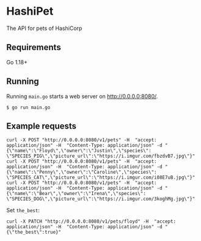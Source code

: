 # HashiPet

The API for pets of HashiCorp
## Requirements

Go 1.18+

## Running

Running `main.go` starts a web server on http://0.0.0.0:8080/.

```
$ go run main.go
```

## Example requests
```shell
curl -X POST "http://0.0.0.0:8080/v1/pets" -H  "accept: application/json" -H  "Content-Type: application/json" -d "{\"name\":\"Floyd\",\"owner\":\"Justin\",\"species\": \"SPECIES_PIG\",\"picture_url\":\"https://i.imgur.com/fbzdvB7.jpg\"}"
curl -X POST "http://0.0.0.0:8080/v1/pets" -H  "accept: application/json" -H  "Content-Type: application/json" -d "{\"name\":\"Penny\",\"owner\":\"Caroline\",\"species\": \"SPECIES_CAT\",\"picture_url\":\"https://i.imgur.com/i08E7uB.jpg\"}"
curl -X POST "http://0.0.0.0:8080/v1/pets" -H  "accept: application/json" -H  "Content-Type: application/json" -d "{\"name\":\"Bear\",\"owner\":\"Irena\",\"species\": \"SPECIES_DOG\",\"picture_url\":\"https://i.imgur.com/3koghMg.jpg\"}"
```

Set `the_best`:
```shell
curl -X PATCH "http://0.0.0.0:8080/v1/pets/floyd" -H  "accept: application/json" -H  "Content-Type: application/json" -d "{\"the_best\":true}"
```

